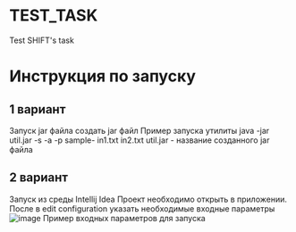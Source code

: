 # TEST_TASK
Test SHIFT's task 

# Инструкция по запуску
## 1 вариант
Запуск jar файла
создать jar файл
Пример запуска утилиты
java -jar util.jar -s -a -p sample- in1.txt in2.txt
util.jar - название созданного jar файла


## 2 вариант
Запуск из среды Intellij Idea
Проект необходимо открыть в приложении. После в edit configuration указать необходимые входные параметры
![image](https://github.com/user-attachments/assets/2880bbc7-e9b9-4289-9636-7b88620feccd)
Пример входных параметров для запуска
